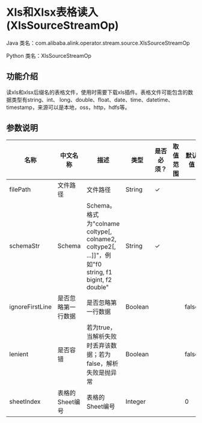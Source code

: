 # Xls和Xlsx表格读入 (XlsSourceStreamOp)
Java 类名：com.alibaba.alink.operator.stream.source.XlsSourceStreamOp

Python 类名：XlsSourceStreamOp


## 功能介绍
读xls和xlsx后缀名的表格文件，使用时需要下载xls插件。表格文件可能包含的数据类型有string、int、
long、double、float、date、time、datetime、timestamp，来源可以是本地，oss，http，hdfs等。

## 参数说明

| 名称 | 中文名称 | 描述 | 类型 | 是否必须？ | 取值范围 | 默认值 |
| --- | --- | --- | --- | --- | --- | --- |
| filePath | 文件路径 | 文件路径 | String | ✓ |  |  |
| schemaStr | Schema | Schema。格式为"colname coltype[, colname2, coltype2[, ...]]"，例如"f0 string, f1 bigint, f2 double" | String | ✓ |  |  |
| ignoreFirstLine | 是否忽略第一行数据 | 是否忽略第一行数据 | Boolean |  |  | false |
| lenient | 是否容错 | 若为true，当解析失败时丢弃该数据；若为false，解析失败是抛异常 | Boolean |  |  | false |
| sheetIndex | 表格的Sheet编号 | 表格的Sheet编号 | Integer |  |  | 0 |

